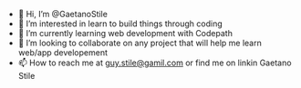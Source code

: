 - 👋 Hi, I’m @GaetanoStile
- 👀 I’m interested in learn to build things through coding
- 🌱 I’m currently learning web development with Codepath
- 💞️ I’m looking to collaborate on any project that will help me learn web/app developement
- 📫 How to reach me at guy.stile@gamil.com or find me on linkin Gaetano Stile

<!---
GaetanoStile/GaetanoStile is a ✨ special ✨ repository because its `README.md` (this file) appears on your GitHub profile.
You can click the Preview link to take a look at your changes.
--->
